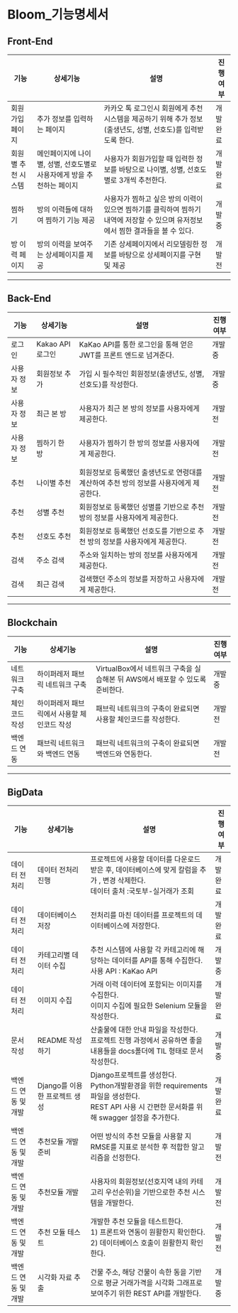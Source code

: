 ﻿# Bloom_기능명세서

## Front-End

| 기능               | 상세기능                                                     | 설명                                                         | 진행여부 |
| ------------------ | ------------------------------------------------------------ | ------------------------------------------------------------ | -------- |
| 회원가입 페이지    | 추가 정보를 입력하는 페이지                                  | 카카오 톡 로그인시 회원에게 추천시스템을 제공하기 위해 추가 정보(출생년도, 성별, 선호도)를 입력받도록 한다. | 개발완료 |
| 회원별 추천 시스템 | 메인페이지에 나이별, 성별, 선호도별로 사용자에게 방을 추천하는 페이지 | 사용자가 회원가입할 때 입력한 정보를 바탕으로 나이별, 성별, 선호도별로 3개씩 추천한다. | 개발완료 |
| 찜하기             | 방의 이력들에 대하여 찜하기 기능 제공                        | 사용자가 찜하고 싶은 방의 이력이 있으면 찜하기를 클릭하여 찜하기 내역에 저장할 수 있으며 유저정보에서 찜한 결과들을 볼 수 있다. | 개발중   |
| 방 이력 페이지     | 방의 이력을 보여주는 상세페이지를 제공                       | 기존 상세페이지에서 리모델링한 정보를 바탕으로 상세페이지를 구현 및 제공 | 개발전   |

-----

## Back-End

| 기능        | 상세기능         | 설명                                                         | 진행여부 |
| ----------- | ---------------- | ------------------------------------------------------------ | -------- |
| 로그인      | Kakao API 로그인 | KaKao API를 통한 로그인을 통해 얻은 JWT를 프론트 엔드로 넘겨준다. | 개발중   |
| 사용자 정보 | 회원정보 추가    | 가입 시 필수적인 회원정보(출생년도, 성별, 선호도)를 작성한다. | 개발중   |
| 사용자 정보 | 최근 본 방       | 사용자가 최근 본 방의 정보를 사용자에게 제공한다.            | 개발전   |
| 사용자 정보 | 찜하기 한 방     | 사용자가 찜하기 한 방의 정보를 사용자에게 제공한다.          | 개발전   |
| 추천        | 나이별 추천      | 회원정보로 등록했던 출생년도로 연령대를 계산하여 추천 방의 정보를 사용자에게 제공한다. | 개발전   |
| 추천        | 성별 추천        | 회원정보로 등록했던 성별를 기반으로 추천 방의 정보를 사용자에게 제공한다. | 개발전   |
| 추천        | 선호도 추천      | 회원정보로 등록했던 선호도를 기반으로 추천 방의 정보를 사용자에게 제공한다. | 개발전   |
| 검색        | 주소 검색        | 주소와 일치하는 방의 정보를 사용자에게 제공한다.             | 개발전   |
| 검색        | 최근 검색        | 검색했던 주소의 정보를 저장하고 사용자에게 제공한다.         | 개발전   |

-----

## Blockchain

| 기능          | 상세기능                                   | 설명                                                         | 진행여부 |
| ------------- | ------------------------------------------ | ------------------------------------------------------------ | -------- |
| 네트워크 구축 | 하이퍼레저 패브릭 네트워크 구축            | VirtualBox에서 네트워크 구축을 실습해본 뒤 AWS에서 배포할 수 있도록 준비한다. | 개발중   |
| 체인코드 작성 | 하이퍼레저 패브릭에서 사용할 체인코드 작성 | 패브릭 네트워크의 구축이 완료되면 사용할 체인코드를 작성한다. | 개발전   |
| 백엔드 연동   | 패브릭 네트워크와 백엔드 연동              | 패브릭 네트워크의 구축이 완료되면 백엔드와 연동한다.         | 개발전   |

------

## BigData

| 기능                | 상세기능                      | 설명                                                         | 진행여부  |
| ------------------- | ----------------------------- | ------------------------------------------------------------ | --------- |
| 데이터 전처리       | 데이터 전처리 진행            | 프로젝트에 사용할 데이터를 다운로드 받은 후, 데이터베이스에 맞게 칼럼을 추가 , 변경 삭제한다.<br />데이터 출처 :국토부-실거래가 조회 | 개발 완료 |
| 데이터 전처리       | 데이터베이스 저장             | 전처리를 마친 데이터를 프로젝트의 데이터베이스에 저장한다.   | 개발완료  |
| 데이터 전처리       | 카테고리별 데이터 수집        | 추천 시스템에 사용할 각 카테고리에 해당하는 데이터를 API를 통해 수집한다.<br />사용 API : KaKao API | 개발중    |
| 데이터 전처리       | 이미지 수집                   | 거래 이력 데이터에 포함되는 이미지를 수집한다.<br />이미지 수집에 필요한 Selenium 모듈을 작성한다. | 개발완료    |
| 문서 작성           | README 작성하기               | 산출물에 대한 안내 파일을 작성한다.<br />프로젝트 진행 과정에서 공유하면 좋을 내용들을 docs폴더에 TIL 형태로 문서 작성한다. | 개발중    |
| 백엔드 연동 및 개발 | Django를 이용한 프로젝트 생성 | Django프로젝트를 생성한다.<br />Python개발환경을 위한 requirements파일을 생성한다.<br />REST API 사용 시 간편한 문서화를 위해 swagger 설정을 추가한다. | 개발완료  |
| 백엔드 연동 및 개발 | 추천모듈 개발 준비            | 어떤 방식의 추천 모듈을 사용할 지 RMSE를 지표로 분석한 후 적합한 알고리즘을 선정한다. | 개발전    |
| 백엔드 연동 및 개발 | 추천모듈 개발                 | 사용자의 회원정보(선호지역 내의 카테고리 우선순위)을 기반으로한 추천 시스템을 개발한다. | 개발전    |
| 백엔드 연동 및 개발 | 추천 모듈 테스트              | 개발한 추천 모듈을 테스트한다.<br />1) 프론트와 연동이 원활한지 확인한다.<br />2) 데이터베이스 호출이 원활한지 확인한다. | 개발전    |
| 백엔드 연동 및 개발 | 시각화 자료 추출              | 건물 주소, 해당 건물이 속한 동을 기반으로 평균 거래가격을 시각화 그래프로 보여주기 위한 REST API를 개발한다. | 개발중    |
